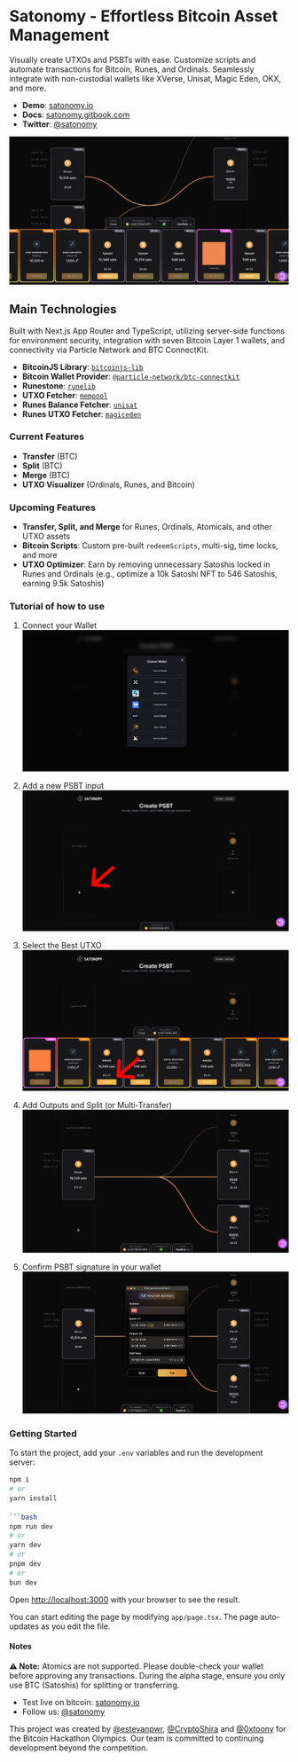 # Satonomy - Effortless Bitcoin Asset Management

Visually create UTXOs and PSBTs with ease. Customize scripts and automate transactions for Bitcoin, Runes, and Ordinals. Seamlessly integrate with non-custodial wallets like XVerse, Unisat, Magic Eden, OKX, and more.

- **Demo**: [satonomy.io](https://satonomy.io)
- **Docs**: [satonomy.gitbook.com](https://satonomy.io)
- **Twitter**: [@satonomy](https://x.com/satonomy)

![Satonomy Dashboard - PSBT Creation](public/satonomy.png)

## Main Technologies

Built with Next.js App Router and TypeScript, utilizing server-side functions for environment security, integration with seven Bitcoin Layer 1 wallets, and connectivity via Particle Network and BTC ConnectKit.

- **BitcoinJS Library**: [`bitcoinjs-lib`](https://github.com/satonomy/utxo-builder/blob/main/app/services/psbtService.ts)
- **Bitcoin Wallet Provider**: [`@particle-network/btc-connectkit`](https://github.com/satonomy/utxo-builder/blob/main/app/providers/ConnectProvider.tsx)
- **Runestone**: [`runelib`](https://github.com/satonomy/utxo-builder/blob/main/app/services/runesService.ts#L8)
- **UTXO Fetcher**: [`mempool`](https://github.com/satonomy/utxo-builder/blob/main/app/services/utxoServices.ts#L47)
- **Runes Balance Fetcher**: [`unisat`](https://github.com/satonomy/utxo-builder/blob/main/app/services/utxoServices.ts#L64)
- **Runes UTXO Fetcher**: [`magiceden`](https://github.com/satonomy/utxo-builder/blob/main/app/services/utxoServices.ts#L64)

### Current Features

- **Transfer** (BTC)
- **Split** (BTC)
- **Merge** (BTC)
- **UTXO Visualizer** (Ordinals, Runes, and Bitcoin)

### Upcoming Features

- **Transfer, Split, and Merge** for Runes, Ordinals, Atomicals, and other UTXO assets
- **Bitcoin Scripts**: Custom pre-built `redeemScripts`, multi-sig, time locks, and more
- **UTXO Optimizer**: Earn by removing unnecessary Satoshis locked in Runes and Ordinals (e.g., optimize a 10k Satoshi NFT to 546 Satoshis, earning 9.5k Satoshis)

### Tutorial of how to use

1. Connect your Wallet
   ![Wallet connection](public/wallets.png)

2. Add a new PSBT input
   ![Select PSBT Input](public/select.png)

3. Select the Best UTXO
   ![Choose UTXO](public/choose.png)

4. Add Outputs and Split (or Multi-Transfer)
   ![Split Bitcoin](public/split.png)

5. Confirm PSBT signature in your wallet
   ![Confirm Wallet](public/confirm.png)

### Getting Started

To start the project, add your `.env` variables and run the development server:

````bash
npm i
# or
yarn install

```bash
npm run dev
# or
yarn dev
# or
pnpm dev
# or
bun dev
````

Open [http://localhost:3000](http://localhost:3000) with your browser to see the result.

You can start editing the page by modifying `app/page.tsx`. The page auto-updates as you edit the file.

#### Notes

**⚠️ Note:** Atomics are not supported. Please double-check your wallet before approving any transactions. During the alpha stage, ensure you only use BTC (Satoshis) for splitting or transferring.

- Test live on bitcoin: [satonomy.io](satonomy.io)
- Follow us: [@satonomy](https://x.com/satonomy)

This project was created by [@estevanpwr](https://x.com/estevanpwr), [@CryptoShira](https://x.com/CryptoShira) and [@0xtoony](https://x.com/0xtoony) for the Bitcoin Hackathon Olympics. Our team is committed to continuing development beyond the competition.
